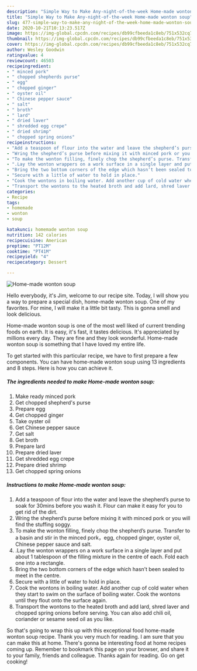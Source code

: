 ```yaml
---
description: "Simple Way to Make Any-night-of-the-week Home-made wonton soup"
title: "Simple Way to Make Any-night-of-the-week Home-made wonton soup"
slug: 477-simple-way-to-make-any-night-of-the-week-home-made-wonton-soup
date: 2020-10-21T10:13:23.517Z
image: https://img-global.cpcdn.com/recipes/db99cfbeeda1c8eb/751x532cq70/home-made-wonton-soup-recipe-main-photo.jpg
thumbnail: https://img-global.cpcdn.com/recipes/db99cfbeeda1c8eb/751x532cq70/home-made-wonton-soup-recipe-main-photo.jpg
cover: https://img-global.cpcdn.com/recipes/db99cfbeeda1c8eb/751x532cq70/home-made-wonton-soup-recipe-main-photo.jpg
author: Wesley Goodwin
ratingvalue: 4
reviewcount: 46503
recipeingredient:
- " minced pork"
- " chopped shepherds purse"
- " egg"
- " chopped ginger"
- " oyster oil"
- " Chinese pepper sauce"
- " salt"
- " broth"
- " lard"
- " dried laver"
- " shredded egg crepe"
- " dried shrimp"
- " chopped spring onions"
recipeinstructions:
- "Add a teaspoon of flour into the water and leave the shepherd’s purse to soak for 30mins before you wash it. Flour can make it easy for you to get rid of the dirt."
- "Wring the shepherd’s purse before mixing it with minced pork or you will find the stuffing soggy."
- "To make the wonton filling, finely chop the shepherd’s purse. Transfer to a basin and stir in the minced pork，egg, chopped ginger, oyster oil, Chinese pepper sauce and salt."
- ".Lay the wonton wrappers on a work surface in a single layer and put about 1 tablespoon of the filling mixture in the centre of each. Fold each one into a rectangle."
- "Bring the two bottom corners of the edge which hasn’t been sealed to meet in the centre."
- "Secure with a little of water to hold in place."
- "Cook the wontons in boiling water. Add another cup of cold water when they start to swim on the surface of boiling water. Cook the wontons until they flout onto the surface again."
- "Transport the wontons to the heated broth and add lard, shred laver and chopped spring onions before serving. You can also add chili oil, coriander or sesame seed oil as you like."
categories:
- Recipe
tags:
- homemade
- wonton
- soup

katakunci: homemade wonton soup 
nutrition: 142 calories
recipecuisine: American
preptime: "PT12M"
cooktime: "PT41M"
recipeyield: "4"
recipecategory: Dessert

---
```



![Home-made wonton soup](https://img-global.cpcdn.com/recipes/db99cfbeeda1c8eb/751x532cq70/home-made-wonton-soup-recipe-main-photo.jpg)

Hello everybody, it's Jim, welcome to our recipe site. Today, I will show you a way to prepare a special dish, home-made wonton soup. One of my favorites. For mine, I will make it a little bit tasty. This is gonna smell and look delicious.



Home-made wonton soup is one of the most well liked of current trending foods on earth. It is easy, it's fast, it tastes delicious. It's appreciated by millions every day. They are fine and they look wonderful. Home-made wonton soup is something that I have loved my entire life.


To get started with this particular recipe, we have to first prepare a few components. You can have home-made wonton soup using 13 ingredients and 8 steps. Here is how you can achieve it.

<!--inarticleads1-->

##### The ingredients needed to make Home-made wonton soup:

1. Make ready  minced pork
1. Get  chopped shepherd&#39;s purse
1. Prepare  egg
1. Get  chopped ginger
1. Take  oyster oil
1. Get  Chinese pepper sauce
1. Get  salt
1. Get  broth
1. Prepare  lard
1. Prepare  dried laver
1. Get  shredded egg crepe
1. Prepare  dried shrimp
1. Get  chopped spring onions




<!--inarticleads2-->

##### Instructions to make Home-made wonton soup:

1. Add a teaspoon of flour into the water and leave the shepherd’s purse to soak for 30mins before you wash it. Flour can make it easy for you to get rid of the dirt.
1. Wring the shepherd’s purse before mixing it with minced pork or you will find the stuffing soggy.
1. To make the wonton filling, finely chop the shepherd’s purse. Transfer to a basin and stir in the minced pork，egg, chopped ginger, oyster oil, Chinese pepper sauce and salt.
1. .Lay the wonton wrappers on a work surface in a single layer and put about 1 tablespoon of the filling mixture in the centre of each. Fold each one into a rectangle.
1. Bring the two bottom corners of the edge which hasn’t been sealed to meet in the centre.
1. Secure with a little of water to hold in place.
1. Cook the wontons in boiling water. Add another cup of cold water when they start to swim on the surface of boiling water. Cook the wontons until they flout onto the surface again.
1. Transport the wontons to the heated broth and add lard, shred laver and chopped spring onions before serving. You can also add chili oil, coriander or sesame seed oil as you like.




So that's going to wrap this up with this exceptional food home-made wonton soup recipe. Thank you very much for reading. I am sure that you can make this at home. There's gonna be interesting food at home recipes coming up. Remember to bookmark this page on your browser, and share it to your family, friends and colleague. Thanks again for reading. Go on get cooking!
